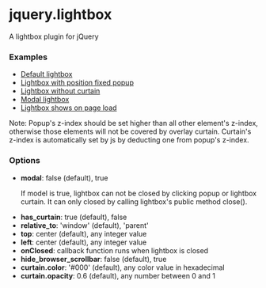 jquery.lightbox
===============

A lightbox plugin for jQuery

<h3>Examples</h3>
<ul>
	<li><a href="http://repos.saeidmohadjer.com/jquery.lightbox/demo/lightbox.html">Default lightbox</a></li>
	<li><a href="http://repos.saeidmohadjer.com/jquery.lightbox/demo/lightbox_fixed.html">Lightbox with position fixed popup</a></li>
	<li><a href="http://repos.saeidmohadjer.com/jquery.lightbox/demo/lightbox_no_curtain.html">Lightbox without curtain</a></li>
	<li><a href="http://repos.saeidmohadjer.com/jquery.lightbox/demo/lightbox_modal.html">Modal lightbox</a></li>
	<li><a href="http://repos.saeidmohadjer.com/jquery.lightbox/demo/lightbox_onload.html">Lightbox shows on page load</a></li>
</ul>

<p>Note: Popup's z-index should be set higher than all other element's z-index, otherwise those elements will not be covered by overlay curtain. Curtain's z-index is automatically set by js by deducting one from popup's z-index.</p>

<h3>Options</h3>
<ul>
	<li>
		<strong>modal</strong>: false (default), true
		<p>If model is true, lightbox can not be closed by clicking popup or lightbox curtain. It can only closed by calling lightbox's public method close().
	</li>
	<li><strong>has_curtain</strong>: true (default), false</li>
	<li><strong>relative_to</strong>: 'window' (default), 'parent'</li>
	<li><strong>top</strong>: center (default), any integer value</li>
	<li><strong>left</strong>: center (default), any integer value</li>
	<li><strong>onClosed</strong>: callback function runs when lightbox is closed</li>
	<li><strong>hide_browser_scrollbar</strong>: false (default), true</li>
	<li><strong>curtain.color</strong>: '#000' (default), any color value in hexadecimal</li>
	<li><strong>curtain.opacity</strong>: 0.6 (default), any number between 0 and 1</li>
</ul>
